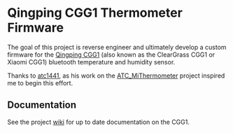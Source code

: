 # Qingping CGG1 Thermometer Firmware
The goal of this project is reverse engineer and ultimately develop a custom firmware for the [Qingping CGG1](https://www.qingping.co/temp-rh-monitor/overview) (also known as the ClearGrass CGG1 or Xiaomi CGG1) bluetooth temperature and humidity sensor.

Thanks to [atc1441](https://github.com/atc1441), as his work on the  [ATC_MiThermometer](https://github.com/atc1441/ATC_MiThermometer) project inspired me to begin this effort.

## Documentation
See the project [wiki](https://github.com/kelchm/cgg1-thermometer-firmware/wiki) for up to date documentation on the CGG1.